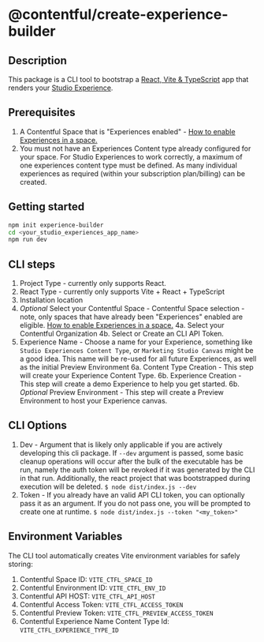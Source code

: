 # @contentful/create-experience-builder

## Description

This package is a CLI tool to bootstrap a [React, Vite & TypeScript](https://github.com/vitejs/vite/tree/main/packages/create-vite/template-react-ts) app that renders your [Studio Experience](https://www.contentful.com/developers/docs/experiences/what-are-experiences/).

## Prerequisites

1. A Contentful Space that is "Experiences enabled" - [How to enable Experiences in a space.](https://www.contentful.com/help/enable-spaces-for-experiences/)
2. You must not have an Experiences Content type already configured for your space. For Studio Experiences to work correctly, a maximum of one experiences content type must be defined. As many individual experiences as required (within your subscription plan/billing) can be created.

## Getting started

```bash
npm init experience-builder
cd <your_studio_experiences_app_name>
npm run dev
```

## CLI steps

1. Project Type - currently only supports React.
2. React Type - currently only supports Vite + React + TypeScript
3. Installation location
4. _Optional_ Select your Contentful Space - Contentful Space selection - note, only spaces that have already been "Experiences" enabled are eligible. [How to enable Experiences in a space.](https://www.contentful.com/help/enable-spaces-for-experiences/)
   4a. Select your Contentful Organization
   4b. Select or Create an CLI API Token.
5. Experience Name - Choose a name for your Experience, something like `Studio Experiences Content Type`, or `Marketing Studio Canvas` might be a good idea. This name will be re-used for all future Experiences, as well as the initial Preview Environment
   6a. Content Type Creation - This step will create your Experience Content Type.
   6b. Experience Creation - This step will create a demo Experience to help you get started.
   6b. _Optional_ Preview Environment - This step will create a Preview Environment to host your Experience canvas.

## CLI Options

1. Dev - Argument that is likely only applicable if you are actively developing this cli package. If `--dev` argument is passed, some basic cleanup operations will occur after the bulk of the executable has be run, namely the auth token will be revoked if it was generated by the CLI in that run. Additionally, the react project that was bootstrapped during execution will be deleted.
   `$ node dist/index.js --dev`
2. Token - If you already have an valid API CLI token, you can optionally pass it as an argument. If you do not pass one, you will be prompted to create one at runtime.
   `$ node dist/index.js --token "<my_token>"`

## Environment Variables

The CLI tool automatically creates Vite environment variables for safely storing:

1. Contentful Space ID: `VITE_CTFL_SPACE_ID`
2. Contentful Environment ID: `VITE_CTFL_ENV_ID`
3. Contentful API HOST: `VITE_CTFL_API_HOST`
4. Contentful Access Token: `VITE_CTFL_ACCESS_TOKEN`
5. Contentful Preview Token: `VITE_CTFL_PREVIEW_ACCESS_TOKEN`
6. Contentful Experience Name Content Type Id: `VITE_CTFL_EXPERIENCE_TYPE_ID`
